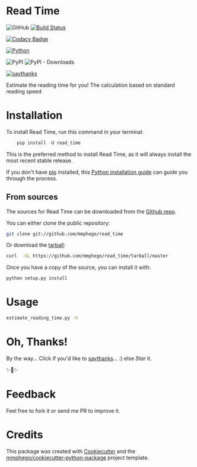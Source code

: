# Read Time

![GitHub](https://img.shields.io/github/license/mmphego/read_time.svg)
[![Build Status](https://img.shields.io/travis/mmphego/read_timesvg)](https://travis-ci.com/mmphego/read_time)

[![Codacy Badge](https://api.codacy.com/project/badge/Grade/43713e0b78f547e8912ff05c9350cffb)](https://app.codacy.com/app/mmphego/read_time?utm_source=github.com&utm_medium=referral&utm_content=mmphego/read_time&utm_campaign=Badge_Grade_Dashboard)


[![Python](https://img.shields.io/badge/Python-3.6%2B-red.svg)](https://www.python.org/downloads/)


![PyPI](https://img.shields.io/pypi/v/>read_time.svg?color=green&label=pypi%20release)
![PyPI - Downloads](https://img.shields.io/pypi/dm/read_time.svg?label=PyPi%20Downloads)


[![saythanks](https://img.shields.io/badge/say-thanks-ff69b4.svg)](https://saythanks.io/to/mmphego)


Estimate the reading time for you! The calculation based on standard reading speed

# Installation

To install Read Time, run this command in your terminal:

```python
    pip install -U read_time
```

This is the preferred method to install Read Time,
as it will always install the most recent stable release.

If you don't have [pip](https://pip.pypa.io) installed,
this [Python installation guide](http://docs.python-guide.org/en/latest/starting/installation/) can guide you through the process.

## From sources

The sources for Read Time can be downloaded from the [Github repo](https://github.com/mmphego/read_time).

You can either clone the public repository:

```bash
git clone git://github.com/mmphego/read_time
```

Or download the [tarball](https://github.com/mmphego/read_time/tarball/master):

```bash
curl  -OL https://github.com/mmphego/read_time/tarball/master
```

Once you have a copy of the source, you can install it with:

```bash
python setup.py install
```

# Usage

```bash
estimate_reading_time.py -h
```
# Oh, Thanks!

By the way...
Click if you'd like to [saythanks](https://saythanks.io/to/>mmphego)... :) else *Star* it.

✨🍰✨

# Feedback

Feel free to fork it or send me PR to improve it.

# Credits

This package was created with [Cookiecutter](https://github.com/audreyr/cookiecutter) and the [mmphego/cookiecutter-python-package](https://github.com/mmphego/cookiecutter-python-package) project template.
